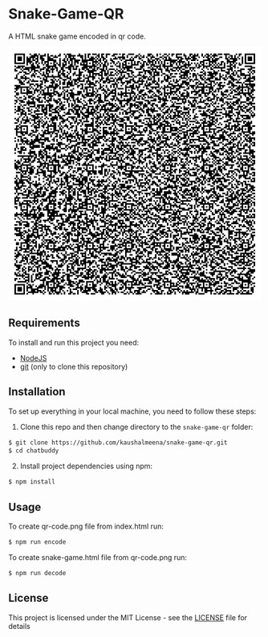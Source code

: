 # Snake-Game-QR

A HTML snake game encoded in qr code.

![QR-Code](./qr-code.png)

## Requirements

To install and run this project you need:

- [NodeJS](https://nodejs.org/ "NodeJS")
- [git](https://git-scm.com/downloads "git") (only to clone this repository)

## Installation

To set up everything in your local machine, you need to follow these steps:

1. Clone this repo and then change directory to the `snake-game-qr` folder:

```bash
$ git clone https://github.com/kaushalmeena/snake-game-qr.git
$ cd chatbuddy
```

2. Install project dependencies using npm:

```bash
$ npm install
```

## Usage

To create qr-code.png file from index.html run:

```bash
$ npm run encode
```

To create snake-game.html file from qr-code.png run:

```bash
$ npm run decode
```

## License

This project is licensed under the MIT License - see the [LICENSE](LICENSE) file for details
